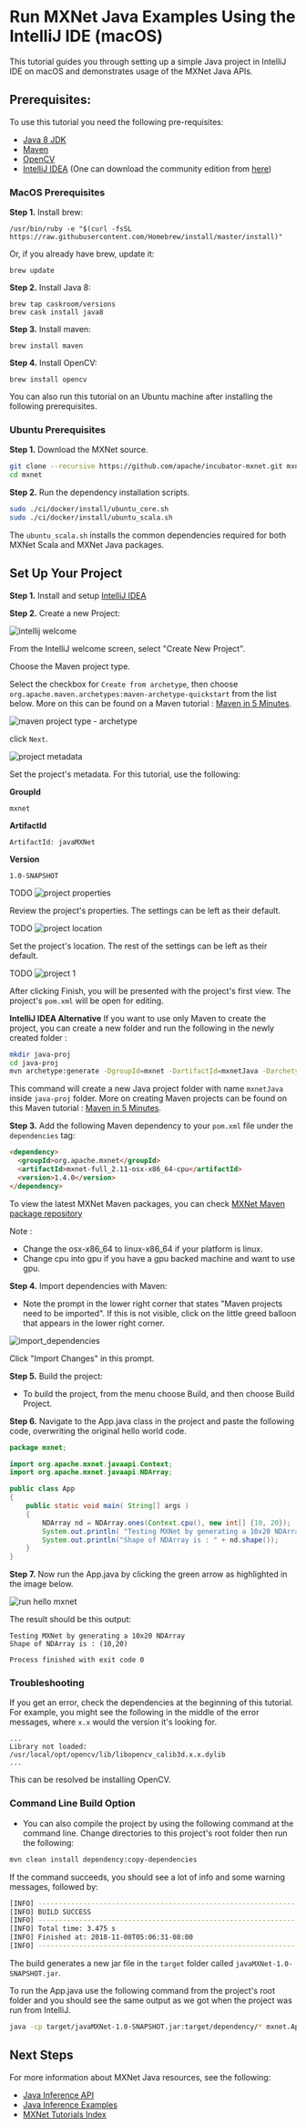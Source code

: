 # Run MXNet Java Examples Using the IntelliJ IDE (macOS)

This tutorial guides you through setting up a simple Java project in IntelliJ IDE on macOS and demonstrates usage of the MXNet Java APIs.

## Prerequisites:
To use this tutorial you need the following pre-requisites:

- [Java 8 JDK](http://www.oracle.com/technetwork/java/javase/downloads/index.html)
- [Maven](https://maven.apache.org/install.html)
- [OpenCV](https://opencv.org/)
- [IntelliJ IDEA](https://www.jetbrains.com/idea/) (One can download the community edition from [here](https://www.jetbrains.com/idea/download))

### MacOS Prerequisites

**Step 1.** Install brew:
```
/usr/bin/ruby -e "$(curl -fsSL https://raw.githubusercontent.com/Homebrew/install/master/install)"
```

Or, if you already have brew, update it:
```
brew update
```

**Step 2.** Install Java 8:
```
brew tap caskroom/versions
brew cask install java8
```

**Step 3.** Install maven:
```
brew install maven
```

**Step 4.** Install OpenCV:
```
brew install opencv
```

You can also run this tutorial on an Ubuntu machine after installing the following prerequisites.
### Ubuntu Prerequisites

**Step 1.** Download the MXNet source.

```bash
git clone --recursive https://github.com/apache/incubator-mxnet.git mxnet
cd mxnet
```

**Step 2.** Run the dependency installation scripts.

```bash
sudo ./ci/docker/install/ubuntu_core.sh
sudo ./ci/docker/install/ubuntu_scala.sh
```

The `ubuntu_scala.sh` installs the common dependencies required for both MXNet Scala and MXNet Java packages.

## Set Up Your Project

**Step 1.** Install and setup [IntelliJ IDEA](https://www.jetbrains.com/idea/)

**Step 2.** Create a new Project:

![intellij welcome](https://raw.githubusercontent.com/dmlc/web-data/master/mxnet/scala/intellij-welcome.png)

From the IntelliJ welcome screen, select "Create New Project".

Choose the Maven project type. 

Select the checkbox for `Create from archetype`, then choose `org.apache.maven.archetypes:maven-archetype-quickstart` from the list below. More on this can be found on a Maven tutorial : [Maven in 5 Minutes](https://maven.apache.org/guides/getting-started/maven-in-five-minutes.html). 

![maven project type - archetype](https://raw.githubusercontent.com/dmlc/web-data/master/mxnet/java/project-archetype.png)

click `Next`.

![project metadata](https://raw.githubusercontent.com/dmlc/web-data/master/mxnet/java/intellij-project-metadata.png)

Set the project's metadata. For this tutorial, use the following:

**GroupId**
```
mxnet
```
**ArtifactId**
```
ArtifactId: javaMXNet
```
**Version**
```
1.0-SNAPSHOT
```

TODO
![project properties](https://raw.githubusercontent.com/dmlc/web-data/master/mxnet/java/intellij-project-properties.png)

Review the project's properties. The settings can be left as their default.

TODO
![project location](https://raw.githubusercontent.com/dmlc/web-data/master/mxnet/java/intellij-project-location.png)

Set the project's location. The rest of the settings can be left as their default.

TODO
![project 1](https://raw.githubusercontent.com/dmlc/web-data/master/mxnet/java/intellij-project-pom.png)

After clicking Finish, you will be presented with the project's first view.
The project's `pom.xml` will be open for editing.

**IntelliJ IDEA Alternative** If you want to use only Maven to create the project, you can create a new folder and run the following in the newly created folder :
```bash
mkdir java-proj
cd java-proj
mvn archetype:generate -DgroupId=mxnet -DartifactId=mxnetJava -DarchetypeArtifactId=maven-archetype-quickstart -DinteractiveMode=false
```
This command will create a new Java project folder with name `mxnetJava` inside `java-proj` folder.
More on creating Maven projects can be found on this Maven tutorial : [Maven in 5 Minutes](https://maven.apache.org/guides/getting-started/maven-in-five-minutes.html).

**Step 3.** Add the following Maven dependency to your `pom.xml` file under the `dependencies` tag: 
 
```html
<dependency>
  <groupId>org.apache.mxnet</groupId>
  <artifactId>mxnet-full_2.11-osx-x86_64-cpu</artifactId>
  <version>1.4.0</version>
</dependency>
```

To view the latest MXNet Maven packages, you can check [MXNet Maven package repository](https://search.maven.org/#search%7Cga%7C1%7Cg%3A%22org.apache.mxnet%22)

Note :
- Change the osx-x86_64 to linux-x86_64 if your platform is linux.
- Change cpu into gpu if you have a gpu backed machine and want to use gpu.


**Step 4.** Import dependencies with Maven:

  - Note the prompt in the lower right corner that states "Maven projects need to be imported". If this is not visible, click on the little greed balloon that appears in the lower right corner.

![import_dependencies](https://raw.githubusercontent.com/dmlc/web-data/master/mxnet/java/project-import-changes.png)

Click "Import Changes" in this prompt.

**Step 5.** Build the project:
- To build the project, from the menu choose Build, and then choose Build Project.

**Step 6.** Navigate to the App.java class in the project and paste the following code, overwriting the original hello world code.
```java
package mxnet;

import org.apache.mxnet.javaapi.Context;
import org.apache.mxnet.javaapi.NDArray;

public class App 
{
    public static void main( String[] args )
    {
        NDArray nd = NDArray.ones(Context.cpu(), new int[] {10, 20});
        System.out.println( "Testing MXNet by generating a 10x20 NDArray" );
        System.out.println("Shape of NDArray is : " + nd.shape());
    }
}
``` 
 
**Step 7.** Now run the App.java by clicking the green arrow as highlighted in the image below.

![run hello mxnet](https://raw.githubusercontent.com/dmlc/web-data/master/mxnet/java/intellij-run-projects.png)


The result should be this output:

```
Testing MXNet by generating a 10x20 NDArray
Shape of NDArray is : (10,20)

Process finished with exit code 0
```


### Troubleshooting

If you get an error, check the dependencies at the beginning of this tutorial. For example, you might see the following in the middle of the error messages, where `x.x` would the version it's looking for.

```
...
Library not loaded: /usr/local/opt/opencv/lib/libopencv_calib3d.x.x.dylib
...
```

This can be resolved be installing OpenCV.


### Command Line Build Option

- You can also compile the project by using the following command at the command line. Change directories to this project's root folder then run the following:

```bash
mvn clean install dependency:copy-dependencies
```
If the command succeeds, you should see a lot of info and some warning messages, followed by:

```bash
[INFO] ------------------------------------------------------------------------
[INFO] BUILD SUCCESS
[INFO] ------------------------------------------------------------------------
[INFO] Total time: 3.475 s
[INFO] Finished at: 2018-11-08T05:06:31-08:00
[INFO] ------------------------------------------------------------------------
```
The build generates a new jar file in the `target` folder called `javaMXNet-1.0-SNAPSHOT.jar`.

To run the App.java use the following command from the project's root folder and you should see the same output as we got when the project was run from IntelliJ.
```bash
java -cp target/javaMXNet-1.0-SNAPSHOT.jar:target/dependency/* mxnet.App
```

## Next Steps
For more information about MXNet Java resources, see the following:

* [Java Inference API](https://mxnet.incubator.apache.org/api/java/infer.html)
* [Java Inference Examples](https://github.com/apache/incubator-mxnet/tree/java-api/scala-package/examples/src/main/java/org/apache/mxnetexamples/infer/)
* [MXNet Tutorials Index](http://mxnet.io/tutorials/index.html)
